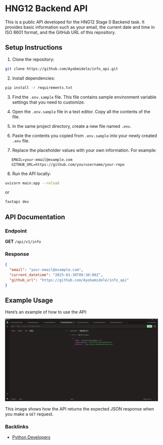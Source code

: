 # HNG12 Backend API

This is a public API developed for the HNG12 Stage 0 Backend task. It provides basic information such as your email, the current date and time in ISO 8601 format, and the GitHub URL of this repository.

## Setup Instructions

1. Clone the repository:

```bash
git clone https://github.com/Ayobmidele/info_api.git
```

2. Install dependencies:

```bash
pip install -r requirements.txt
```

3. Find the `.env.sample` file. This file contains sample environment variable settings that you need to customize.

4. Open the `.env.sample` file in a text editor. Copy all the contents of the file.

5. In the same project directory, create a new file named `.env`.

6. Paste the contents you copied from `.env.sample` into your newly created `.env` file.

7. Replace the placeholder values with your own information. For example:

```env
   EMAIL=your-email@example.com
   GITHUB_URL=https://github.com/yourusername/your-repo
```

8. Run the API locally:

```bash
uvicorn main:app --reload
```

or

```bash
fastapi dev
```

## API Documentation

### Endpoint

**GET** `/api/v1/info`

### Response

```json
{
  "email": "your-email@example.com",
  "current_datetime": "2025-01-30T09:30:00Z",
  "github_url": "https://github.com/Ayobamidele/info_api"
}
```

## Example Usage

Here’s an example of how to use the API:

![Info API](/assets/image.png)

This image shows how the API returns the expected JSON response when you make a `GET` request.

### Backlinks

- [Python Developers](https://hng.tech/hire/python-developers)
